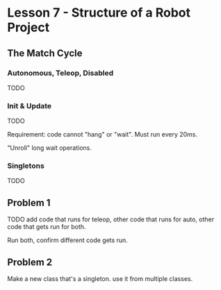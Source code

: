 # Lesson 7 - Structure of a Robot Project

## The Match Cycle

### Autonomous, Teleop, Disabled

TODO

### Init & Update

TODO

Requirement: code cannot "hang" or "wait". Must run every 20ms.

"Unroll" long wait operations.

### Singletons

TODO

## Problem 1

TODO
add code that runs for teleop, other code that runs for auto, other code that gets run for both.

Run both, confirm different code gets run.

## Problem 2

Make a new class that's a singleton. use it from multiple classes.